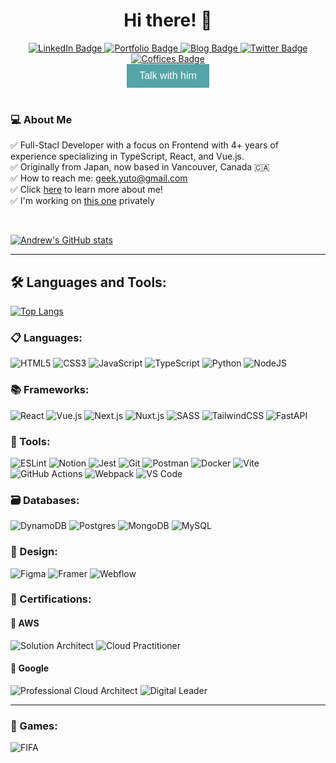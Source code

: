 <div id="header" align="center">
    <h1>Hi there! 👋 </h1>
</div>
<div id="badges" align="center">
    <a href="https://www.linkedin.com/in/yuto-ichihara-426800217/">
        <img src="https://img.shields.io/badge/LinkedIn-blue?style=for-the-badge&logo=linkedin&logoColor=white" alt="LinkedIn Badge"/>
    </a>
    <a href="https://andrew-ichihara.vercel.app/">
        <img src="https://img.shields.io/badge/Portfolio-55A4A7?style=for-the-badge" alt="Portfolio Badge"/>
    </a>
    <a href="https://andreww-blog.vercel.app/">
        <img src="https://img.shields.io/badge/Blog-4B3263?style=for-the-badge" alt="Blog Badge"/>
    </a>
    <a href="https://twitter.com/Robin_Ich_y">
        <img src="https://img.shields.io/badge/Twitter-2962FF?style=for-the-badge&logo=twitter&logoColor=white" alt="Twitter Badge"/>
    </a>
    <a href="https://coffices-co.vercel.app/">
        <img src="https://img.shields.io/badge/Coffices-1C3263?style=for-the-badge" alt="Coffices Badge"/>
    </a>
</div>


<div align="center">
    <a href="https://andrew-ichihara.vercel.app/" style="text-decoration: none;">
        <button style="background-color: #55A4A7; color: white; border: none; padding: 10px 20px; font-size: 16px; cursor: pointer;">Talk with him</button>
    </a>
</div><br>

### 💻 About Me

✅ Full-Stacl Developer with a focus on Frontend with 4+ years of experience specializing in TypeScript, React, and Vue.js.
<br>
✅ Originally from Japan, now based in Vancouver, Canada 🇨🇦
<br>
✅ How to reach me: [geek.yuto@gmail.com](mailto:geek.yuto@gmail.com)
<br>
✅ Click [here](https://andrew-ichihara.vercel.app/) to learn more about me!
<br>
✅ I'm working on [this one](https://coffices-co.vercel.app/en) privately

<br>

[![Andrew's GitHub stats](https://github-readme-stats.vercel.app/api?username=yutounun&show_icons=true&count_private=true&theme=tokyonight)](https://github.com/anuraghazra/github-readme-stats)

---

## :hammer_and_wrench: Languages and Tools:

[![Top Langs](https://github-readme-stats.vercel.app/api/top-langs/?username=yutounun&layout=compact&theme=tokyonight)](https://github.com/anuraghazra/github-readme-stats)

### :clipboard: Languages:

![HTML5](https://img.shields.io/badge/html5-%23E34F26.svg?style=for-the-badge&logo=html5&logoColor=white)
![CSS3](https://img.shields.io/badge/css3-%231572B6.svg?style=for-the-badge&logo=css3&logoColor=white)
![JavaScript](https://img.shields.io/badge/javascript-%23323330.svg?style=for-the-badge&logo=javascript&logoColor=%23F7DF1E)
![TypeScript](https://img.shields.io/badge/typescript-%23007ACC.svg?style=for-the-badge&logo=typescript&logoColor=white)
![Python](https://img.shields.io/badge/Python-%23323330.svg?style=for-the-badge&logo=python&logoColor=yellow)
![NodeJS](https://img.shields.io/badge/node.js-6DA55F?style=for-the-badge&logo=node.js&logoColor=white)

### :books: Frameworks:

![React](https://img.shields.io/badge/react-%2320232a.svg?style=for-the-badge&logo=react&logoColor=%2361DAFB)
![Vue.js](https://img.shields.io/badge/vuejs-6DA55F.svg?style=for-the-badge&logo=vuedotjs&logoColor=%234FC08D)
![Next.js](https://img.shields.io/badge/next.js-%23000000.svg?style=for-the-badge&logo=nextdotjs&logoColor=white)
![Nuxt.js](https://img.shields.io/badge/nuxt.js-00C58E.svg?style=for-the-badge&logo=nuxtdotjs&logoColor=white)
![SASS](https://img.shields.io/badge/SASS-hotpink.svg?style=for-the-badge&logo=SASS&logoColor=white)
![TailwindCSS](https://img.shields.io/badge/tailwindcss-%2338B2AC.svg?style=for-the-badge&logo=tailwind-css&logoColor=white)
![FastAPI](https://img.shields.io/badge/FastAPI-%6DA55F.svg?style=for-the-badge&logo=fastapi&logoColor=white)

### :hammer: Tools:

![ESLint](https://img.shields.io/badge/ESLint-4B3263?style=for-the-badge&logo=eslint&logoColor=white)
![Notion](https://img.shields.io/badge/Notion-%23000000.svg?style=for-the-badge&logo=notion&logoColor=white)
![Jest](https://img.shields.io/badge/Jest-FF6C37.svg?style=for-the-badge&logo=jest&logoColor=white)
![Git](https://img.shields.io/badge/git-%23F05033.svg?style=for-the-badge&logo=git&logoColor=white)
![Postman](https://img.shields.io/badge/Postman-FF6C37?style=for-the-badge&logo=postman&logoColor=white)
![Docker](https://img.shields.io/badge/docker-%232496ED.svg?style=for-the-badge&logo=docker&logoColor=white)
![Vite](https://img.shields.io/badge/vite-4B3263.svg?style=for-the-badge&logo=vite&logoColor=%234FC08D)
![GitHub Actions](https://img.shields.io/badge/github_actions-%232671E5.svg?style=for-the-badge&logo=githubactions&logoColor=white)
![Webpack](https://img.shields.io/badge/webpack-%238DD6F9.svg?style=for-the-badge&logo=webpack&logoColor=black)
![VS Code](https://img.shields.io/badge/VS_Code-007ACC?style=for-the-badge&logo=visual-studio-code&logoColor=white)

### 🗃️ Databases: 

![DynamoDB](https://img.shields.io/badge/dynamodb-blue.svg?style=for-the-badge&l&logoColor=white)
![Postgres](https://img.shields.io/badge/postgres-%23316192.svg?style=for-the-badge&logo=postgresql&logoColor=white)
![MongoDB](https://img.shields.io/badge/mongodb-%2347A248.svg?style=for-the-badge&logo=mongodb&logoColor=white)
![MySQL](https://img.shields.io/badge/mysql-%2300f.svg?style=for-the-badge&logo=mysql&logoColor=white)

### :art: Design:

![Figma](https://img.shields.io/badge/figma-%23F24E1E.svg?style=for-the-badge&logo=figma&logoColor=white)
![Framer](https://img.shields.io/badge/Framer-0055FF.svg?style=for-the-badge&logo=framer&logoColor=white)
![Webflow](https://img.shields.io/badge/webflow-%2300f.svg?style=for-the-badge&logo=webflow&logoColor=white)

### 💐 Certifications:

#### 🌿 AWS

![Solution Architect](https://img.shields.io/badge/Solution_Architect-%23F05033.svg?style=for-the-badge&logoColor=white)
![Cloud Practitioner](https://img.shields.io/badge/Cloud_Practitioner-3982CE?style=for-the-badge&logoColor=white)

#### 🍇 Google

![Professional Cloud Architect](https://img.shields.io/badge/Professional_Cloud_Architect-%23323330.svg?style=for-the-badge&&logoColor=%23F7DF1E)
![Digital Leader](https://img.shields.io/badge/Digital_Leader-%23007ACC.svg?style=for-the-badge&logoColor=white)

---

### 🏀 Games:
![FIFA](https://img.shields.io/badge/FIFA-B23442F?style=flat-square&logo=fifa&logoColor=white)

